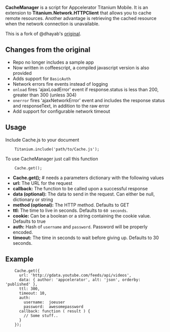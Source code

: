 __CacheManager__ is a script for Appcelerator Titanium Mobile. It is an extension
to __Titanium.Network.HTTPClient__ that allows you to cache remote resources.
Another advantage is retrieving the cached resource when the network connection
is unavailable.

This is a fork of @dhayab's [original](https://github.com/dhayab/CacheManager).


## Changes from the original

*  Repo no longer includes a sample app
*  Now written in coffeescript, a compiled javascript version is also provided
*  Adds support for `BasicAuth`
*  Network errors fire events instead of logging
*  `onload` fires 'ajaxLoadError' event if response.status is less than 200,
   greater than 300 (unless 304)
*  `onerror` fires 'ajaxNetworkError' event and includes the response status and
   responseText, in addition to the raw error
*  Add support for configurable network timeout


## Usage
Include Cache.js to your document

        Titanium.include('path/to/Cache.js');

To use CacheManager just call this function

        Cache.get();

*  **Cache.get();** # needs a parameters dictionary with the following values
*  **url:** The URL for the request
*  **callback:** The function to be called upon a successful response
*  **data (optional):** The data to send in the request. Can either be null, dictionary or string
*  **method (optional):** The HTTP method. Defaults to GET
*  **ttl:** The time to live in seconds. Defaults to `60 seconds`.
*  **cookie:** Can be a boolean or a string containing the cookie value. Defaults to true
*  **auth:** Hash of `username` and `password`. Password will be properly encoded.
*  **timeout:** The time in seconds to wait before giving up. Defaults to 30 seconds.


## Example

        Cache.get({
          url: 'http://gdata.youtube.com/feeds/api/videos',
          data: { author: 'appcelerator', alt: 'json', orderby: 'published' },
          ttl: 300,
          timeout: 10,
          auth:
            username:  joeuser
            password:  awesomepassword
          callback: function ( result ) {
            // Some stuff..
          }
        });

